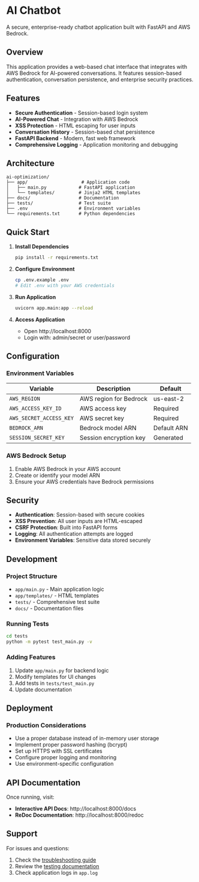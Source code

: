 # AI Chatbot

A secure, enterprise-ready chatbot application built with FastAPI and AWS Bedrock.

## Overview

This application provides a web-based chat interface that integrates with AWS Bedrock for AI-powered conversations. It features session-based authentication, conversation persistence, and enterprise security practices.

## Features

- **Secure Authentication** - Session-based login system
- **AI-Powered Chat** - Integration with AWS Bedrock
- **XSS Protection** - HTML escaping for user inputs
- **Conversation History** - Session-based chat persistence
- **FastAPI Backend** - Modern, fast web framework
- **Comprehensive Logging** - Application monitoring and debugging

## Architecture

```
ai-optimization/
├── app/                    # Application code
│   ├── main.py            # FastAPI application
│   └── templates/         # Jinja2 HTML templates
├── docs/                  # Documentation
├── tests/                 # Test suite
├── .env                   # Environment variables
└── requirements.txt       # Python dependencies
```

## Quick Start

1. **Install Dependencies**
   ```bash
   pip install -r requirements.txt
   ```

2. **Configure Environment**
   ```bash
   cp .env.example .env
   # Edit .env with your AWS credentials
   ```

3. **Run Application**
   ```bash
   uvicorn app.main:app --reload
   ```

4. **Access Application**
   - Open http://localhost:8000
   - Login with: admin/secret or user/password

## Configuration

### Environment Variables

| Variable                | Description            | Default     |
| ----------------------- | ---------------------- | ----------- |
| `AWS_REGION`            | AWS region for Bedrock | us-east-2   |
| `AWS_ACCESS_KEY_ID`     | AWS access key         | Required    |
| `AWS_SECRET_ACCESS_KEY` | AWS secret key         | Required    |
| `BEDROCK_ARN`           | Bedrock model ARN      | Default ARN |
| `SESSION_SECRET_KEY`    | Session encryption key | Generated   |

### AWS Bedrock Setup

1. Enable AWS Bedrock in your AWS account
2. Create or identify your model ARN
3. Ensure your AWS credentials have Bedrock permissions

## Security

- **Authentication**: Session-based with secure cookies
- **XSS Prevention**: All user inputs are HTML-escaped
- **CSRF Protection**: Built into FastAPI forms
- **Logging**: All authentication attempts are logged
- **Environment Variables**: Sensitive data stored securely

## Development

### Project Structure
- `app/main.py` - Main application logic
- `app/templates/` - HTML templates
- `tests/` - Comprehensive test suite
- `docs/` - Documentation files

### Running Tests
```bash
cd tests
python -m pytest test_main.py -v
```

### Adding Features
1. Update `app/main.py` for backend logic
2. Modify templates for UI changes
3. Add tests in `tests/test_main.py`
4. Update documentation

## Deployment

### Production Considerations
- Use a proper database instead of in-memory user storage
- Implement proper password hashing (bcrypt)
- Set up HTTPS with SSL certificates
- Configure proper logging and monitoring
- Use environment-specific configuration

## API Documentation

Once running, visit:
- **Interactive API Docs**: http://localhost:8000/docs
- **ReDoc Documentation**: http://localhost:8000/redoc

## Support

For issues and questions:
1. Check the [troubleshooting guide](troubleshooting.md)
2. Review the [testing documentation](testing.md)
3. Check application logs in `app.log`
